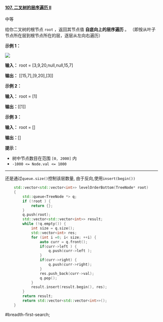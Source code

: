 #### [107. 二叉树的层序遍历 II](https://leetcode.cn/problems/binary-tree-level-order-traversal-ii/)

中等

给你二叉树的根节点 `root` ，返回其节点值 **自底向上的层序遍历** 。 （即按从叶子节点所在层到根节点所在的层，逐层从左向右遍历）

**示例 1：**

![](https://assets.leetcode.com/uploads/2021/02/19/tree1.jpg)

**输入：** root = [3,9,20,null,null,15,7]

**输出：** \[\[15,7\],\[9,20\],\[3\]\]

**示例 2：**

**输入：** root = [1]

**输出：**\[[1]\]

**示例 3：**

**输入：** root = []

**输出：**[]

**提示：**

- 树中节点数目在范围 `[0, 2000]` 内
- `-1000 <= Node.val <= 1000`

---- ----

还是通过`queue.size()`控制该层数量,
由于反向,使用`insert(begin())`
```cpp
    std::vector<std::vector<int>> levelOrderBottom(TreeNode* root)
    {
        std::queue<TreeNode *> q;
        if (!root ) {
            return {};
        }
        q.push(root);
        std::vector<std::vector<int>> result;
        while (!q.empty()) {
            int size = q.size();
            std::vector<int> res;
            for (int i =0; i< size; ++i) {
                auto curr = q.front();
                if(curr->left ) {
                    q.push(curr->left );
                }
                if(curr->right) {
                    q.push(curr->right);
                }
                res.push_back(curr->val);
                q.pop();
            }
            result.insert(result.begin(), res);
        }
        return result;
        return std::vector<std::vector<int>>();
    }
```
#breadth-first-search;
